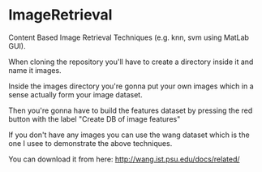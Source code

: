 ImageRetrieval
==============

Content Based Image Retrieval Techniques (e.g. knn, svm using MatLab GUI).

When cloning the repository you'll have to create a directory inside it and name it images.

Inside the images directory you're gonna put your own images which in a sense actually form your image dataset.

Then you're gonna have to build the features dataset by pressing the red button with the label "Create DB of image features"

If you don't have any images you can use the wang dataset which is the one I usee to demonstrate the above techniques.

You can download it from here: http://wang.ist.psu.edu/docs/related/
